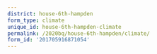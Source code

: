 ```yaml
---
district: house-6th-hampden
form_type: climate
unique_id: house-6th-hampden-climate
permalink: /2020bq/house-6th-hampden/climate/
form_id: '201705916871054'
---
```


